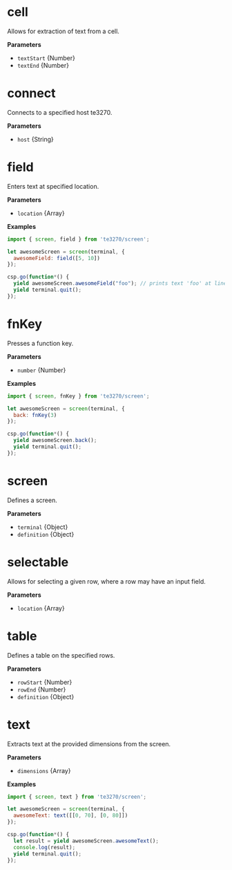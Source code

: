 # cell

Allows for extraction of text from a cell.

**Parameters**

-   `textStart`  {Number}
-   `textEnd`  {Number}

# connect

Connects to a specified host te3270.

**Parameters**

-   `host`  {String}

# field

Enters text at specified location.

**Parameters**

-   `location`  {Array}

**Examples**

```javascript
import { screen, field } from 'te3270/screen';

let awesomeScreen = screen(terminal, {
  awesomeField: field([5, 10])
});

csp.go(function*() {
  yield awesomeScreen.awesomeField("foo"); // prints text 'foo' at line 5 column 10
  yield terminal.quit();
});
```

# fnKey

Presses a function key.

**Parameters**

-   `number`  {Number}

**Examples**

```javascript
import { screen, fnKey } from 'te3270/screen';

let awesomeScreen = screen(terminal, {
  back: fnKey(3)
});

csp.go(function*() {
  yield awesomeScreen.back();
  yield terminal.quit();
});
```

# screen

Defines a screen.

**Parameters**

-   `terminal`  {Object}
-   `definition`  {Object}

# selectable

Allows for selecting a given row, where a row may have an input field.

**Parameters**

-   `location`  {Array}

# table

Defines a table on the specified rows.

**Parameters**

-   `rowStart`  {Number}
-   `rowEnd`  {Number}
-   `definition`  {Object}

# text

Extracts text at the provided dimensions from the screen.

**Parameters**

-   `dimensions`  {Array}

**Examples**

```javascript
import { screen, text } from 'te3270/screen';

let awesomeScreen = screen(terminal, {
  awesomeText: text([[0, 70], [0, 80]])
});

csp.go(function*() {
  let result = yield awesomeScreen.awesomeText();
  console.log(result);
  yield terminal.quit();
});
```
